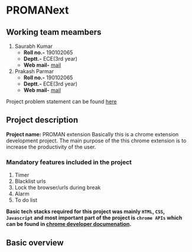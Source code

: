 # PROMANext
## Working team meambers
1. Saurabh Kumar
   - **Roll no.-** 190102065
   - **Deptt.-** ECE(3rd year)
   - **Web mail-** [mail](saurabh2002@iitg.ac.in)
2. Prakash Parmar
   - **Roll no.-** 190102065
   - **Deptt.-** ECE(3rd year)
   - **Web mail-** [mail](saurabh2002@iitg.ac.in)
 
Project problem statement can be found [here](https://www.dropbox.com/scl/fi/fij88g0at3h65pp51lia8/Productivity-Management.docx?dl=0&rlkey=nqbgm2t1r7fm26fvftmt6xaon)

## Project description
**Project name:** PROMAN extension
Basically this is a chrome extension development project. The main purpose of the this chrome extension is to increase the productivity of the user.

### Mandatory features included in the project
1. Timer
2. Blacklist urls
3. Lock the browser/urls during break
4. Alarm
5. To do list

**Basic tech stacks required for this project was mainly `HTML`, `CSS`, `Javascript` and most important part of the project is `chrome APIs` which can be found in [chrome developer documenation](https://developer.chrome.com/docs/extensions/).**


## Basic overview


